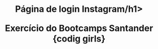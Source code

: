 <h1 align="center"> Página de login Instagram/h1>
<p align="center">Exercício do Bootcamps Santander {codig girls}</p>
